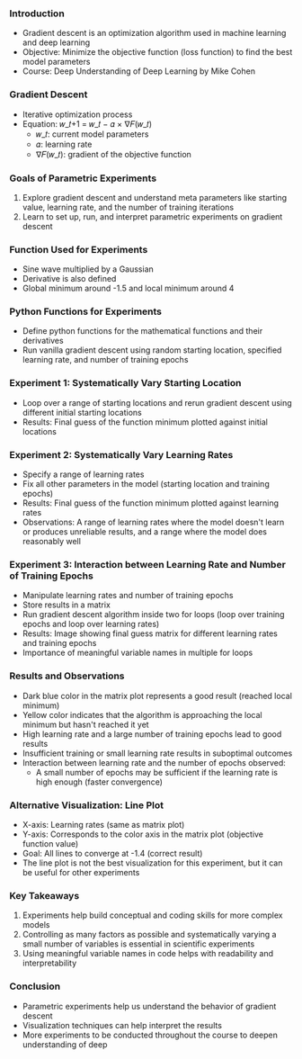 ### Introduction
- Gradient descent is an optimization algorithm used in machine learning and deep learning
- Objective: Minimize the objective function (loss function) to find the best model parameters
- Course: Deep Understanding of Deep Learning by Mike Cohen

### Gradient Descent
- Iterative optimization process
- Equation: 𝑤_𝑡+1 = 𝑤_𝑡 − 𝛼 × ∇𝐹(𝑤_𝑡)
  - 𝑤_𝑡: current model parameters
  - 𝛼: learning rate
  - ∇𝐹(𝑤_𝑡): gradient of the objective function

### Goals of Parametric Experiments
1. Explore gradient descent and understand meta parameters like starting value, learning rate, and the number of training iterations
2. Learn to set up, run, and interpret parametric experiments on gradient descent

### Function Used for Experiments
- Sine wave multiplied by a Gaussian
- Derivative is also defined
- Global minimum around -1.5 and local minimum around 4

### Python Functions for Experiments
- Define python functions for the mathematical functions and their derivatives
- Run vanilla gradient descent using random starting location, specified learning rate, and number of training epochs

### Experiment 1: Systematically Vary Starting Location
- Loop over a range of starting locations and rerun gradient descent using different initial starting locations
- Results: Final guess of the function minimum plotted against initial locations

### Experiment 2: Systematically Vary Learning Rates
- Specify a range of learning rates
- Fix all other parameters in the model (starting location and training epochs)
- Results: Final guess of the function minimum plotted against learning rates
- Observations: A range of learning rates where the model doesn't learn or produces unreliable results, and a range where the model does reasonably well

### Experiment 3: Interaction between Learning Rate and Number of Training Epochs
- Manipulate learning rates and number of training epochs
- Store results in a matrix
- Run gradient descent algorithm inside two for loops (loop over training epochs and loop over learning rates)
- Results: Image showing final guess matrix for different learning rates and training epochs
- Importance of meaningful variable names in multiple for loops

### Results and Observations
- Dark blue color in the matrix plot represents a good result (reached local minimum)
- Yellow color indicates that the algorithm is approaching the local minimum but hasn't reached it yet
- High learning rate and a large number of training epochs lead to good results
- Insufficient training or small learning rate results in suboptimal outcomes
- Interaction between learning rate and the number of epochs observed:
  - A small number of epochs may be sufficient if the learning rate is high enough (faster convergence)

### Alternative Visualization: Line Plot
- X-axis: Learning rates (same as matrix plot)
- Y-axis: Corresponds to the color axis in the matrix plot (objective function value)
- Goal: All lines to converge at -1.4 (correct result)
- The line plot is not the best visualization for this experiment, but it can be useful for other experiments

### Key Takeaways
1. Experiments help build conceptual and coding skills for more complex models
2. Controlling as many factors as possible and systematically varying a small number of variables is essential in scientific experiments
3. Using meaningful variable names in code helps with readability and interpretability

### Conclusion
- Parametric experiments help us understand the behavior of gradient descent
- Visualization techniques can help interpret the results
- More experiments to be conducted throughout the course to deepen understanding of deep